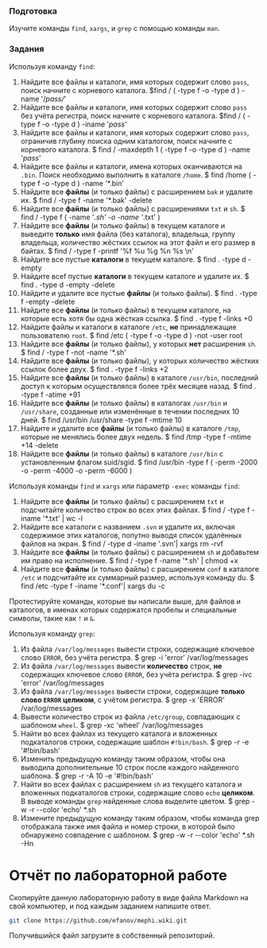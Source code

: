 ### Подготовка

Изучите команды `find`, `xargs`, и `grep` с помощью команды `man`.

### Задания

Используя команду `find`:

1. Найдите все файлы и каталоги, имя которых содержит слово `pass`, поиск начните с корневого каталога.
$find /  \( -type f -o -type d \)  -name '/*pass/*'
1. Найдите все файлы и каталоги, имя которых содержит слово `pass` без учёта регистра, поиск начните с корневого каталога.
$find /  \( -type f -o -type d \)  -iname '*pass*'
1. Найдите все файлы и каталоги, имя которых содержит слово `pass`, ограничив глубину поиска одним каталогом, поиск начните с корневого каталога.
$ find / -maxdepth 1 \( -type f -o -type d \)  -name '*pass*' 
1. Найдите все файлы и каталоги, имена которых оканчиваются на `.bin`. Поиск необходимо выполнить в каталоге `/home`.
$ find /home \( -type f -o -type d \)  -name '*.bin'
1. Найдите все **файлы** (и только файлы) с расширением `bak` и удалите их.
$ find / -type f -name '*.bak' -delete
1. Найдите все **файлы** (и только файлы) с расширениями `txt` и `sh`.
$ find / -type f \( -name '*.sh' -o -name '*.txt' \)
1. Найдите все **файлы** (и только файлы) в текущем каталоге и выведите **только** имя файла (без каталога), владельца, группу владельца, количество жёстких ссылок на этот файл и его размер в байтах.
$ find / -type f -printf '%f %u %g %n %s \n'
1. Найдите все пустые **каталоги** в текущем каталоге.
$ find . -type d -empty
1. Найдите всеf пустые **каталоги** в текущем каталоге и удалите их.
$ find . -type d -empty -delete
1. Найдите и удалите все пустые **файлы** (и только файлы).
$ find . -type f -empty -delete
1. Найдите все **файлы** (и только файлы) в текущем каталоге, на которые есть хотя бы одна жёсткая ссылка.
$ find . -type f -links +0
1. Найдите файлы и каталоги в каталоге `/etc`, **не** принадлежащие пользователю `root`.
$ find /etc \( -type f -o -type d \) -not -user root
1. Найдите все **файлы** (и только файлы), у которых **нет** расширения `sh`.
$ find / -type f -not -name '*.sh' 
1. Найдите все **файлы** (и только файлы), у которых количество жёстких ссылок более двух.
$ find . -type f -links +2
1. Найдите все **файлы** (и только файлы) в каталоге `/usr/bin`, последний доступ к которым осуществлялся более трёх месяцев назад.
$ find . -type f -atime +91
1. Найдите все **файлы** (и только файлы) в каталогах `/usr/bin` и `/usr/share`, созданные или изменённые в течении последних 10 дней.
$ find /usr/bin /usr/share -type f -mtime 10
1. Найдите и удалите все **файлы** (и только файлы) в каталоге `/tmp`, которые не менялись более двух недель.
$ find /tmp -type f -mtime +14 -delete
1. Найдите все **файлы** (и только файлы) в каталоге `/usr/bin` с установленным флагом suid/sgid.
$ find /usr/bin -type f \( -perm -2000 -o -perm -4000 -o -perm -6000 \)


Используя команды `find` и `xargs` или параметр `-exec` команды `find`:

1. Найдите все **файлы** (и только файлы) с расширением `txt` и подсчитайте количество строк во всех этих файлах.
$ find / -type f -iname '*.txt' | wc -l 
1. Найдите все каталоги с названием `.svn` и удалите их, включая содержимое этих каталогов, попутно выводя список удалённых файлов на экран.
$ find / -type d -iname '.svn'| xargs rm -rvf
1. Найдите все **файлы** (и только файлы) с расширением `sh` и добавьтем им право на исполнение.
$ find / -type f -name '*.sh' | chmod +x
1. Найдите все **файлы** (и только файлы) с расширением `conf` в каталоге `/etc` и подсчитайте их суммарный размер, используя команду du.
$ find /etc -type f -iname '*.conf'| xargs du -c

Протестируйте команды, которые вы написали выше, для файлов и каталогов, в именах которых содержатся пробелы и специальные символы, такие как `!` и `&`.

Используя команду `grep`:
1. Из файла `/var/log/messages` вывести строки, содержащие ключевое слово `ERROR`, без учёта регистра.
$ grep -i 'error' /var/log/messages
1. Из файла `/var/log/messages` вывести **количество** строк, **не** содержащих ключевое слово `ERROR`, без учёта регистра.
$ grep -ivc 'error' /var/log/messages
1. Из файла `/var/log/messages` вывести строки, содержащие **только слово `ERROR` целиком**, с учётом регистра.
$ grep -x 'ERROR' /var/log/messages
1. Вывести количество строк из файла `/etc/group`, совпадающих с шаблоном `wheel`.
$ grep -xc 'wheel' /var/log/messages
1. Найти во всех файлах из текущего каталога и вложенных подкаталогов строки, содержащие шаблон `#!bin/bash`.
$ grep -r -e '#!bin/bash'
1. Изменить предыдущую команду таким образом, чтобы она выводила дополнительные 10 строк после каждого найденного шаблона.
$ grep -r -A 10 -e '#!bin/bash'
1. Найти во всех файлах с расширением `sh` из текущего каталога и вложенных подкаталогов строки, содержащие слово `echo` **целиком**. В выводе команды `grep` найденные слова выделите цветом.
$ grep -w -r --color 'echo' *.sh
1. Измените предыдущую команду таким образом, чтобы команда grep отображала также имя файла и номер строки, в которой было обнаружено совпадение с шаблоном.
$ grep -w -r --color 'echo' *.sh -Hn
# Отчёт по лабораторной работе

Скопируйте данную лабораторную работу в виде файла Markdown на свой компьютер, и под каждым заданием напишите ответ.

```sh
git clone https://github.com/efanov/mephi.wiki.git
```

Получившийся файл загрузите в собственный репозиторий.
